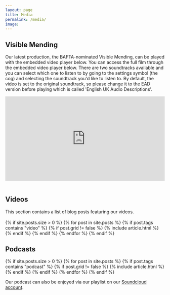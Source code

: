 ```yaml
---
layout: page
title: Media
permalink: /media/
image: 
---
```


<head>
<style>
.page__info {
  max-width: 1024px;
  }
.page {
  max-width: 1024px;
}
</style>
</head>

<div class="container">
  <h2>Visible Mending</h2>
  <p>Our latest production, the BAFTA-nominated Visible Mending, can be played with the embedded video player below. You can access the full film through the embedded video player below. There are two soundtracks available and you can select which one to listen to by going to the settings symbol (the cog) and selecting the soundtrack you'd like to listen to. By default, the video is set to the original soundtrack, so please change it to the EAD version before playing which is called 'English UK Audio Descriptions'.</p>
    <article class="post">
    <div class="post__content">
    <div style="padding:52.73% 0 0 0;position:relative;"><iframe src="https://player.vimeo.com/video/827066711?h=b05611ccb9" style="position:absolute;top:0;left:0;width:100%;height:100%;" frameborder="0" allow="autoplay; fullscreen; picture-in-picture" allowfullscreen></iframe></div><script src="https://player.vimeo.com/api/player.js"></script>
    <br></div>
    </article>
    <h2>Videos</h2>
    This section contains a list of blog posts featuring our videos.
  <br><br>   
    <div class="row animate">
      {% if site.posts.size > 0 %}
        {% for post in site.posts %}
          {% if post.tags contains "video" %}
          {% if post.grid != false %}
          {% include article.html %}
          {% endif %}
          {% endif %}
        {% endfor %}
      {% endif %}
    </div>
  <h2>Podcasts</h2>
    <div class="row animate">
      {% if site.posts.size > 0 %}
        {% for post in site.posts %}
          {% if post.tags contains "podcast" %}
          {% if post.grid != false %}
          {% include article.html %}
          {% endif %}
          {% endif %}
        {% endfor %}
      {% endif %}
      <p>Our podcast can also be enjoyed via our playlist on our <a href="https://soundcloud.com/user-351945045">Soundcloud account</a>.</p>
    </div>
</div>